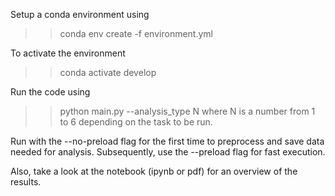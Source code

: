 Setup a conda environment using
>> conda env create -f environment.yml

To activate the environment

>> conda activate develop

Run the code using
>> python main.py --analysis_type N
where N is a number from 1 to 6 depending on the task to be run.

Run with the --no-preload flag for the first time to preprocess and save data needed for analysis. Subsequently, use the --preload flag for fast execution.

Also, take a look at the notebook (ipynb or pdf) for an overview of the results.

